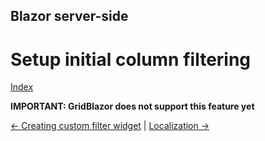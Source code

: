 ## Blazor server-side

# Setup initial column filtering

[Index](Documentation.md)

**IMPORTANT: GridBlazor does not support this feature yet**


[<- Creating custom filter widget](Creating_custom_filter_widget.md) | [Localization ->](Localization.md)